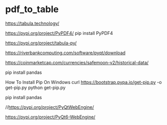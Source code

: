 # pdf_to_table

https://tabula.technology/

https://pypi.org/project/PyPDF4/
pip install PyPDF4

https://pypi.org/project/tabula-py/

https://riverbankcomputing.com/software/pyqt/download

https://coinmarketcap.com/currencies/safemoon-v2/historical-data/

pip install pandas

How To Install Pip On Windows
curl https://bootstrap.pypa.io/get-pip.py -o get-pip.py
python get-pip.py

pip install pandas

//https://pypi.org/project/PyQtWebEngine/

https://pypi.org/project/PyQt6-WebEngine/
